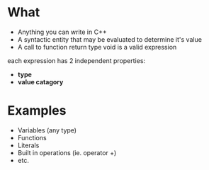 # What
- Anything you can write in C++
- A syntactic entity that may be evaluated to determine it's value
- A call to function return type void is a valid expression

each expression has 2 independent properties:
- **type**
- **value catagory**

# Examples
- Variables (any type)
- Functions
- Literals
- Built in operations (ie. operator +)
- etc.
